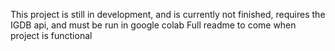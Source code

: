 This project is still in development, and is currently not finished,
requires the IGDB api, and must be run in google colab
Full readme to come when project is functional
